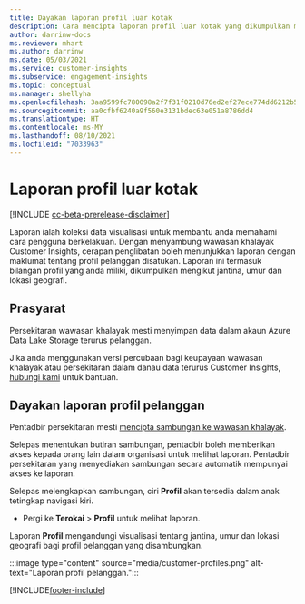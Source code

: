 ```yaml
---
title: Dayakan laporan profil luar kotak
description: Cara mencipta laporan profil luar kotak yang dikumpulkan mengikut jantina, umur dan kaunti atau rantau asal.
author: darrinw-docs
ms.reviewer: mhart
ms.author: darrinw
ms.date: 05/03/2021
ms.service: customer-insights
ms.subservice: engagement-insights
ms.topic: conceptual
ms.manager: shellyha
ms.openlocfilehash: 3aa9599fc780098a2f7f31f0210d76ed2ef27ece774dd6212b5cb2a599ad537e
ms.sourcegitcommit: aa0cfbf6240a9f560e3131bdec63e051a8786dd4
ms.translationtype: HT
ms.contentlocale: ms-MY
ms.lasthandoff: 08/10/2021
ms.locfileid: "7033963"
---
```

# <a name="out-of-box-profile-reports"></a>Laporan profil luar kotak

[!INCLUDE [cc-beta-prerelease-disclaimer](includes/cc-beta-prerelease-disclaimer.md)]

Laporan ialah koleksi data visualisasi untuk membantu anda memahami cara pengguna berkelakuan. Dengan menyambung wawasan khalayak Customer Insights, cerapan penglibatan boleh menunjukkan laporan dengan maklumat tentang profil pelanggan disatukan. Laporan ini termasuk bilangan profil yang anda miliki, dikumpulkan mengikut jantina, umur dan lokasi geografi.

## <a name="prerequisites"></a>Prasyarat

Persekitaran wawasan khalayak mesti menyimpan data dalam akaun Azure Data Lake Storage terurus pelanggan.

Jika anda menggunakan versi percubaan bagi keupayaan wawasan khalayak atau persekitaran dalam danau data terurus Customer Insights, [hubungi kami](https://go.microsoft.com/fwlink/?linkid=2145734) untuk bantuan.  


## <a name="enable-the-customer-profile-report"></a>Dayakan laporan profil pelanggan

Pentadbir persekitaran mesti [mencipta sambungan ke wawasan khalayak](configure-connections.md).

Selepas menentukan butiran sambungan, pentadbir boleh memberikan akses kepada orang lain dalam organisasi untuk melihat laporan. Pentadbir persekitaran yang menyediakan sambungan secara automatik mempunyai akses ke laporan. 

Selepas melengkapkan sambungan, ciri **Profil** akan tersedia dalam anak tetingkap navigasi kiri. 

- Pergi ke **Terokai** > **Profil** untuk melihat laporan.

Laporan **Profil** mengandungi visualisasi tentang jantina, umur dan lokasi geografi bagi profil pelanggan yang disambungkan.

:::image type="content" source="media/customer-profiles.png" alt-text="Laporan profil pelanggan.":::

[!INCLUDE[footer-include](../includes/footer-banner.md)]